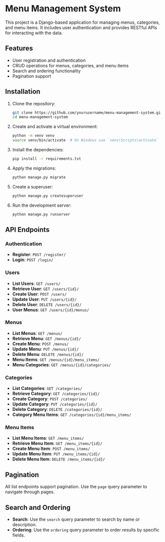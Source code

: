 # Menu Management System

This project is a Django-based application for managing menus, categories, and menu items. It includes user authentication and provides RESTful APIs for interacting with the data.

## Features

- User registration and authentication
- CRUD operations for menus, categories, and menu items
- Search and ordering functionality
- Pagination support

## Installation

1. Clone the repository:
    ```sh
    git clone https://github.com/yourusername/menu-management-system.git
    cd menu-management-system
    ```

2. Create and activate a virtual environment:
    ```sh
    python -m venv venv
    source venv/bin/activate  # On Windows use `venv\Scripts\activate`
    ```

3. Install the dependencies:
    ```sh
    pip install -r requirements.txt
    ```

4. Apply the migrations:
    ```sh
    python manage.py migrate
    ```

5. Create a superuser:
    ```sh
    python manage.py createsuperuser
    ```

6. Run the development server:
    ```sh
    python manage.py runserver
    ```

## API Endpoints

### Authentication

- **Register**: `POST /register/`
- **Login**: `POST /login/`

### Users

- **List Users**: `GET /users/`
- **Retrieve User**: `GET /users/{id}/`
- **Create User**: `POST /users/`
- **Update User**: `PUT /users/{id}/`
- **Delete User**: `DELETE /users/{id}/`
- **User Menus**: `GET /users/{id}/menus/`

### Menus

- **List Menus**: `GET /menus/`
- **Retrieve Menu**: `GET /menus/{id}/`
- **Create Menu**: `POST /menus/`
- **Update Menu**: `PUT /menus/{id}/`
- **Delete Menu**: `DELETE /menus/{id}/`
- **Menu Items**: `GET /menus/{id}/menu_items/`
- **Menu Categories**: `GET /menus/{id}/categories/`

### Categories

- **List Categories**: `GET /categories/`
- **Retrieve Category**: `GET /categories/{id}/`
- **Create Category**: `POST /categories/`
- **Update Category**: `PUT /categories/{id}/`
- **Delete Category**: `DELETE /categories/{id}/`
- **Category Menu Items**: `GET /categories/{id}/menu_items/`

### Menu Items

- **List Menu Items**: `GET /menu_items/`
- **Retrieve Menu Item**: `GET /menu_items/{id}/`
- **Create Menu Item**: `POST /menu_items/`
- **Update Menu Item**: `PUT /menu_items/{id}/`
- **Delete Menu Item**: `DELETE /menu_items/{id}/`

## Pagination

All list endpoints support pagination. Use the `page` query parameter to navigate through pages.

## Search and Ordering

- **Search**: Use the `search` query parameter to search by name or description.
- **Ordering**: Use the `ordering` query parameter to order results by specific fields.

